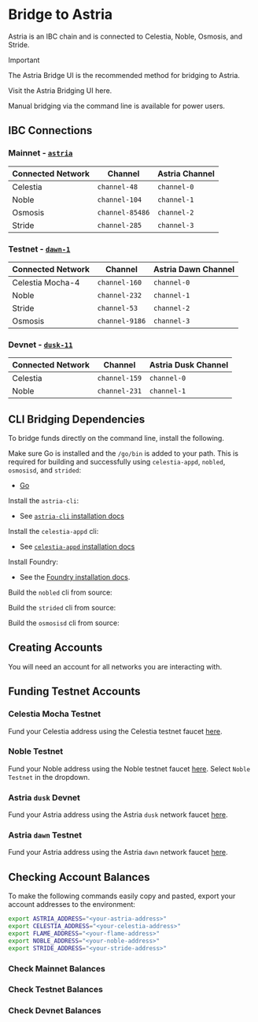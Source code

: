 <!-- markdownlint-disable MD041 MD033 -->

<script setup>
import { siteConfig } from '../config.js'

const link = siteConfig.flame.mainnet.bridging.ui_link
</script>

# Bridge to Astria

Astria is an IBC chain and is connected to Celestia, Noble, Osmosis, and Stride.

> [!IMPORTANT]
> The Astria Bridge UI is the recommended method for bridging to Astria.
>
> Visit the Astria Bridging UI <a :href="link" target="_blank"
> rel="noopenernoreferrer">here</a>.

Manual bridging via the command line is available for power users.

## IBC Connections

### Mainnet - [`astria`](../networks/mainnet-alpha.md)

| Connected Network | Channel | Astria Channel |
|---|---|---|
| Celestia | `channel-48` | `channel-0` |
| Noble | `channel-104` | `channel-1` |
| Osmosis | `channel-85486` | `channel-2` |
| Stride | `channel-285` | `channel-3` |

### Testnet - [`dawn-1`](../networks/testnet.md)

| Connected Network | Channel | Astria Dawn Channel |
|---|---|---|
| Celestia Mocha-4 | `channel-160` | `channel-0` |
| Noble | `channel-232` | `channel-1` |
| Stride | `channel-53` | `channel-2` |
| Osmosis | `channel-9186` | `channel-3` |

### Devnet - [`dusk-11`](../networks/devnet.md)

| Connected Network | Channel | Astria Dusk Channel |
|---|---|---|
| Celestia | `channel-159` | `channel-0` |
| Noble | `channel-231` | `channel-1` |

## CLI Bridging Dependencies

To bridge funds directly on the command line, install the following.

Make sure Go is installed and the `/go/bin` is added to your path. This is
required for building and successfully using `celestia-appd`, `nobled`,
`osmosisd`, and `strided`:

- [Go](https://go.dev/doc/install)

Install the `astria-cli`:

- See [`astria-cli` installation
  docs](../developer/astria-cli/astria-cli-installation.md)

Install the `celestia-appd` cli:

- See [`celestia-appd` installation
  docs](https://docs.celestia.org/how-to-guides/celestia-app)

Install Foundry:

- See the [Foundry installation
  docs](https://book.getfoundry.sh/getting-started/installation).

Build the `nobled` cli from source:

<!--@include: ../components/_install-nobled.md-->

Build the `strided` cli from source:

<!--@include: ../components/_install-strided.md-->

Build the `osmosisd` cli from source:

<!--@include: ../components/_install-osmosisd.md-->

## Creating Accounts

You will need an account for all networks you are interacting with.

<!--@include: ../components/_create-accounts.md-->

## Funding Testnet Accounts

### Celestia Mocha Testnet

Fund your Celestia address using the Celestia testnet faucet
[here](https://docs.celestia.org/how-to-guides/mocha-testnet#mocha-testnet-faucet).

### Noble Testnet

Fund your Noble address using the Noble testnet faucet
[here](https://faucet.circle.com/). Select `Noble Testnet` in the dropdown.

### Astria `dusk` Devnet

Fund your Astria address using the Astria `dusk` network faucet
[here](https://faucet.sequencer.dusk-11.devnet.astria.org/).

### Astria `dawn` Testnet

Fund your Astria address using the Astria `dawn` network faucet
[here](https://faucet.sequencer.dawn-1.astria.org/).

## Checking Account Balances

To make the following commands easily copy and pasted, export your account
addresses to the environment:

```bash
export ASTRIA_ADDRESS="<your-astria-address>"
export CELESTIA_ADDRESS="<your-celestia-address>"
export FLAME_ADDRESS="<your-flame-address>"
export NOBLE_ADDRESS="<your-noble-address>"
export STRIDE_ADDRESS="<your-stride-address>"
```

### Check **Mainnet** Balances

<!--@include: ../components/_check-mainnet-balances.md-->

### Check **Testnet** Balances

<!--@include: ../components/_check-testnet-balances.md-->

### Check **Devnet** Balances

<!--@include: ../components/_check-devnet-balances.md-->
